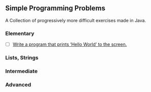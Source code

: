 ## Simple Programming Problems

A Collection of progressively more difficult exercises made in Java.

### Elementary
- [ ] [Write a program that prints ‘Hello World’ to the screen.]()


### Lists, Strings

### Intermediate

### Advanced
